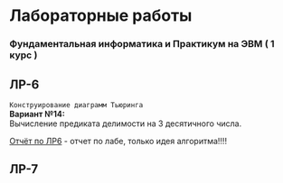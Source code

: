 # Лабораторные работы
### Фундаментальная информатика и Практикум на ЭВМ ( 1 курс )
## ЛР-6
`Конструирование диаграмм Тьюринга`  
**Вариант №14:**  
Вычисление предиката делимости на 3 десятичного числа.  

[Отчёт по ЛР6](https://github.com/patrikeyeva/Institute/blob/master/Informatics/%D0%BE%D1%82%D1%87%D1%91%D1%82%20%D0%BF%D0%BE%20%D0%BB%D0%B0%D0%B1%D0%B5%20%206%20(%D0%B4%D0%B8%D0%B0%D0%B3%D1%80%D0%B0%D0%BC%D0%BC%D1%8B%20%D1%82%D1%8C%D1%8E%D1%80%D0%B8%D0%BD%D0%B3%D0%B0).docx) - отчет по лабе, только идея алгоритма!!!!  


## ЛР-7


